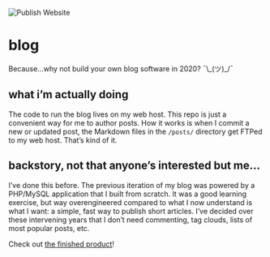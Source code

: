 ![Publish Website](https://github.com/segdeha/blog/workflows/Publish%20Website/badge.svg)

# blog

Because…why not build your own blog software in 2020? ¯\\\_(ツ)_/¯

## what i’m actually doing

The code to run the blog lives on my web host. This repo is just a convenient way for me to author posts. How it works is when I commit a new or updated post, the Markdown files in the `/posts/` directory get FTPed to my web host. That’s kind of it.

## backstory, not that anyone’s interested but me…

I’ve done this before. The previous iteration of my blog was powered by a PHP/MySQL application that I built from scratch. It was a good learning exercise, but way overengineered compared to what I now understand is what I want: a simple, fast way to publish short articles. I’ve decided over these intervening years that I don’t need commenting, tag clouds, lists of most popular posts, etc.

Check out [the finished product](https://andrew.hedges.name/blog/)!
